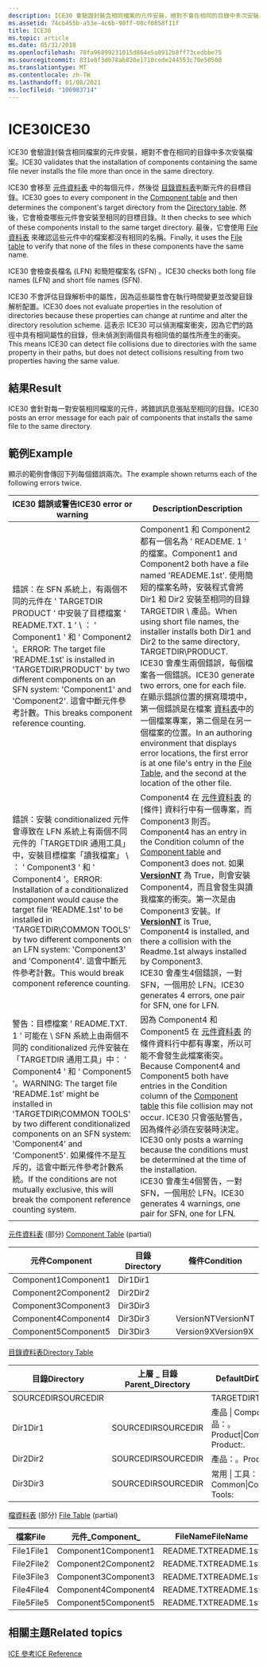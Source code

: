 ```yaml
---
description: ICE30 會驗證封裝含相同檔案的元件安裝，絕對不會在相同的目錄中多次安裝檔案。
ms.assetid: 74cb455b-a53e-4c6b-98ff-08cf0858f11f
title: ICE30
ms.topic: article
ms.date: 05/31/2018
ms.openlocfilehash: 78fa96899231015d864e5a0912b8ff73cedbbe75
ms.sourcegitcommit: 831e8f3db78ab820e1710cede244553c70e50500
ms.translationtype: MT
ms.contentlocale: zh-TW
ms.lasthandoff: 01/08/2021
ms.locfileid: "106983714"
---
```

# <a name="ice30"></a><span data-ttu-id="37e39-103">ICE30</span><span class="sxs-lookup"><span data-stu-id="37e39-103">ICE30</span></span>

<span data-ttu-id="37e39-104">ICE30 會驗證封裝含相同檔案的元件安裝，絕對不會在相同的目錄中多次安裝檔案。</span><span class="sxs-lookup"><span data-stu-id="37e39-104">ICE30 validates that the installation of components containing the same file never installs the file more than once in the same directory.</span></span>

<span data-ttu-id="37e39-105">ICE30 會移至 [元件資料表](component-table.md) 中的每個元件，然後從 [目錄資料表](directory-table.md)判斷元件的目標目錄。</span><span class="sxs-lookup"><span data-stu-id="37e39-105">ICE30 goes to every component in the [Component table](component-table.md) and then determines the component's target directory from the [Directory table](directory-table.md).</span></span> <span data-ttu-id="37e39-106">然後，它會檢查哪些元件會安裝至相同的目標目錄。</span><span class="sxs-lookup"><span data-stu-id="37e39-106">It then checks to see which of these components install to the same target directory.</span></span> <span data-ttu-id="37e39-107">最後，它會使用 [File 資料表](file-table.md) 來確認這些元件中的檔案都沒有相同的名稱。</span><span class="sxs-lookup"><span data-stu-id="37e39-107">Finally, it uses the [File table](file-table.md) to verify that none of the files in these components have the same name.</span></span>

<span data-ttu-id="37e39-108">ICE30 會檢查長檔名 (LFN) 和簡短檔案名 (SFN) 。</span><span class="sxs-lookup"><span data-stu-id="37e39-108">ICE30 checks both long file names (LFN) and short file names (SFN).</span></span>

<span data-ttu-id="37e39-109">ICE30 不會評估目錄解析中的屬性，因為這些屬性會在執行時間變更並改變目錄解析配置。</span><span class="sxs-lookup"><span data-stu-id="37e39-109">ICE30 does not evaluate properties in the resolution of directories because these properties can change at runtime and alter the directory resolution scheme.</span></span> <span data-ttu-id="37e39-110">這表示 ICE30 可以偵測檔案衝突，因為它們的路徑中具有相同屬性的目錄，但未偵測到兩個具有相同值的屬性所產生的衝突。</span><span class="sxs-lookup"><span data-stu-id="37e39-110">This means ICE30 can detect file collisions due to directories with the same property in their paths, but does not detect collisions resulting from two properties having the same value.</span></span>

## <a name="result"></a><span data-ttu-id="37e39-111">結果</span><span class="sxs-lookup"><span data-stu-id="37e39-111">Result</span></span>

<span data-ttu-id="37e39-112">ICE30 會針對每一對安裝相同檔案的元件，將錯誤訊息張貼至相同的目錄。</span><span class="sxs-lookup"><span data-stu-id="37e39-112">ICE30 posts an error message for each pair of components that installs the same file to the same directory.</span></span>

## <a name="example"></a><span data-ttu-id="37e39-113">範例</span><span class="sxs-lookup"><span data-stu-id="37e39-113">Example</span></span>

<span data-ttu-id="37e39-114">顯示的範例會傳回下列每個錯誤兩次。</span><span class="sxs-lookup"><span data-stu-id="37e39-114">The example shown returns each of the following errors twice.</span></span>



| <span data-ttu-id="37e39-115">ICE30 錯誤或警告</span><span class="sxs-lookup"><span data-stu-id="37e39-115">ICE30 error or warning</span></span>                                                                                                                                                                                                                                                                    | <span data-ttu-id="37e39-116">Description</span><span class="sxs-lookup"><span data-stu-id="37e39-116">Description</span></span>                                                                                                                                                                                                                                                                                                                                                                                                                                    |
|-------------------------------------------------------------------------------------------------------------------------------------------------------------------------------------------------------------------------------------------------------------------------------------------|------------------------------------------------------------------------------------------------------------------------------------------------------------------------------------------------------------------------------------------------------------------------------------------------------------------------------------------------------------------------------------------------------------------------------------------------|
| <span data-ttu-id="37e39-117">錯誤：在 SFN 系統上，有兩個不同的元件在 ' TARGETDIR PRODUCT ' 中安裝了目標檔案 ' README.TXT. 1 ' \\ ： ' Component1 ' 和 ' Component2 '。</span><span class="sxs-lookup"><span data-stu-id="37e39-117">ERROR: The target file 'README.1st' is installed in 'TARGETDIR\\PRODUCT' by two different components on an SFN system: 'Component1' and 'Component2'.</span></span> <span data-ttu-id="37e39-118">這會中斷元件參考計數。</span><span class="sxs-lookup"><span data-stu-id="37e39-118">This breaks component reference counting.</span></span>                                                                                           | <span data-ttu-id="37e39-119">Component1 和 Component2 都有一個名為 ' READEME. 1 ' 的檔案。</span><span class="sxs-lookup"><span data-stu-id="37e39-119">Component1 and Component2 both have a file named 'READEME.1st'.</span></span> <span data-ttu-id="37e39-120">使用簡短的檔案名時，安裝程式會將 Dir1 和 Dir2 安裝至相同的目錄 TARGETDIR \\ 產品。</span><span class="sxs-lookup"><span data-stu-id="37e39-120">When using short file names, the installer installs both Dir1 and Dir2 to the same directory, TARGETDIR\\PRODUCT.</span></span><br/> <span data-ttu-id="37e39-121">ICE30 會產生兩個錯誤，每個檔案各一個錯誤。</span><span class="sxs-lookup"><span data-stu-id="37e39-121">ICE30 generate two errors, one for each file.</span></span> <span data-ttu-id="37e39-122">在顯示錯誤位置的撰寫環境中，第一個錯誤是在檔案 [資料表](file-table.md)中的一個檔案專案，第二個是在另一個檔案的位置。</span><span class="sxs-lookup"><span data-stu-id="37e39-122">In an authoring environment that displays error locations, the first error is at one file's entry in the [File Table](file-table.md), and the second at the location of the other file.</span></span><br/> |
| <span data-ttu-id="37e39-123">錯誤：安裝 conditionalized 元件會導致在 LFN 系統上有兩個不同元件的「TARGETDIR 通用工具」中，安裝目標檔案「讀我檔案」 \\ ： ' Component3 ' 和 ' Component4 '。</span><span class="sxs-lookup"><span data-stu-id="37e39-123">ERROR: Installation of a conditionalized component would cause the target file 'README.1st' to be installed in 'TARGETDIR\\COMMON TOOLS' by two different components on an LFN system: 'Component3' and 'Component4'.</span></span> <span data-ttu-id="37e39-124">這會中斷元件參考計數。</span><span class="sxs-lookup"><span data-stu-id="37e39-124">This would break component reference counting.</span></span>                      | <span data-ttu-id="37e39-125">Component4 在 [元件資料表](component-table.md) 的 [條件] 資料行中有一個專案，而 Component3 則否。</span><span class="sxs-lookup"><span data-stu-id="37e39-125">Component4 has an entry in the Condition column of the [Component table](component-table.md) and Component3 does not.</span></span> <span data-ttu-id="37e39-126">如果 [**VersionNT**](versionnt.md) 為 True，則會安裝 Component4，而且會發生與讀我檔案的衝突。第一次是由 Component3 安裝。</span><span class="sxs-lookup"><span data-stu-id="37e39-126">If [**VersionNT**](versionnt.md) is True, Component4 is installed, and there a collision with the Readme.1st always installed by Component3.</span></span><br/> <span data-ttu-id="37e39-127">ICE30 會產生4個錯誤，一對 SFN，一個用於 LFN。</span><span class="sxs-lookup"><span data-stu-id="37e39-127">ICE30 generates 4 errors, one pair for SFN, one for LFN.</span></span><br/>                                                                                            |
| <span data-ttu-id="37e39-128">警告：目標檔案 ' README.TXT. 1 ' 可能在 \\ SFN 系統上由兩個不同的 conditionalized 元件安裝在「TARGETDIR 通用工具」中： ' Component4 ' 和 ' Component5 '。</span><span class="sxs-lookup"><span data-stu-id="37e39-128">WARNING: The target file 'README.1st' might be installed in 'TARGETDIR\\COMMON TOOLS' by two different conditionalized components on an SFN system: 'Component4' and 'Component5'.</span></span> <span data-ttu-id="37e39-129">如果條件不是互斥的，這會中斷元件參考計數系統。</span><span class="sxs-lookup"><span data-stu-id="37e39-129">If the conditions are not mutually exclusive, this will break the component reference counting system.</span></span> | <span data-ttu-id="37e39-130">因為 Component4 和 Component5 在 [元件資料表](component-table.md) 的條件資料行中都有專案，所以可能不會發生此檔案衝突。</span><span class="sxs-lookup"><span data-stu-id="37e39-130">Because Component4 and Component5 both have entries in the Condition column of the [Component table](component-table.md) this file collision may not occur.</span></span> <span data-ttu-id="37e39-131">ICE30 只會張貼警告，因為條件必須在安裝時決定。</span><span class="sxs-lookup"><span data-stu-id="37e39-131">ICE30 only posts a warning because the conditions must be determined at the time of the installation.</span></span><br/> <span data-ttu-id="37e39-132">ICE30 會產生4個警告，一對 SFN，一個用於 LFN。</span><span class="sxs-lookup"><span data-stu-id="37e39-132">ICE30 generates 4 warnings, one pair for SFN, one for LFN.</span></span><br/>                                                                                            |



 

<span data-ttu-id="37e39-133">[元件資料表](component-table.md) (部分) </span><span class="sxs-lookup"><span data-stu-id="37e39-133">[Component Table](component-table.md) (partial)</span></span>



| <span data-ttu-id="37e39-134">元件</span><span class="sxs-lookup"><span data-stu-id="37e39-134">Component</span></span>  | <span data-ttu-id="37e39-135">目錄</span><span class="sxs-lookup"><span data-stu-id="37e39-135">Directory</span></span> | <span data-ttu-id="37e39-136">條件</span><span class="sxs-lookup"><span data-stu-id="37e39-136">Condition</span></span> |
|------------|-----------|-----------|
| <span data-ttu-id="37e39-137">Component1</span><span class="sxs-lookup"><span data-stu-id="37e39-137">Component1</span></span> | <span data-ttu-id="37e39-138">Dir1</span><span class="sxs-lookup"><span data-stu-id="37e39-138">Dir1</span></span>      |           |
| <span data-ttu-id="37e39-139">Component2</span><span class="sxs-lookup"><span data-stu-id="37e39-139">Component2</span></span> | <span data-ttu-id="37e39-140">Dir2</span><span class="sxs-lookup"><span data-stu-id="37e39-140">Dir2</span></span>      |           |
| <span data-ttu-id="37e39-141">Component3</span><span class="sxs-lookup"><span data-stu-id="37e39-141">Component3</span></span> | <span data-ttu-id="37e39-142">Dir3</span><span class="sxs-lookup"><span data-stu-id="37e39-142">Dir3</span></span>      |           |
| <span data-ttu-id="37e39-143">Component4</span><span class="sxs-lookup"><span data-stu-id="37e39-143">Component4</span></span> | <span data-ttu-id="37e39-144">Dir3</span><span class="sxs-lookup"><span data-stu-id="37e39-144">Dir3</span></span>      | <span data-ttu-id="37e39-145">VersionNT</span><span class="sxs-lookup"><span data-stu-id="37e39-145">VersionNT</span></span> |
| <span data-ttu-id="37e39-146">Component5</span><span class="sxs-lookup"><span data-stu-id="37e39-146">Component5</span></span> | <span data-ttu-id="37e39-147">Dir3</span><span class="sxs-lookup"><span data-stu-id="37e39-147">Dir3</span></span>      | <span data-ttu-id="37e39-148">Version9X</span><span class="sxs-lookup"><span data-stu-id="37e39-148">Version9X</span></span> |



 

[<span data-ttu-id="37e39-149">目錄資料表</span><span class="sxs-lookup"><span data-stu-id="37e39-149">Directory Table</span></span>](directory-table.md)



| <span data-ttu-id="37e39-150">目錄</span><span class="sxs-lookup"><span data-stu-id="37e39-150">Directory</span></span> | <span data-ttu-id="37e39-151">上層 \_ 目錄</span><span class="sxs-lookup"><span data-stu-id="37e39-151">Parent\_Directory</span></span> | <span data-ttu-id="37e39-152">DefaultDir</span><span class="sxs-lookup"><span data-stu-id="37e39-152">DefaultDir</span></span>                    |
|-----------|-------------------|-------------------------------|
| <span data-ttu-id="37e39-153">SOURCEDIR</span><span class="sxs-lookup"><span data-stu-id="37e39-153">SOURCEDIR</span></span> |                   | <span data-ttu-id="37e39-154">TARGETDIR</span><span class="sxs-lookup"><span data-stu-id="37e39-154">TARGETDIR</span></span>                     |
| <span data-ttu-id="37e39-155">Dir1</span><span class="sxs-lookup"><span data-stu-id="37e39-155">Dir1</span></span>      | <span data-ttu-id="37e39-156">SOURCEDIR</span><span class="sxs-lookup"><span data-stu-id="37e39-156">SOURCEDIR</span></span>         | <span data-ttu-id="37e39-157">產品 \| Component1 產品：。</span><span class="sxs-lookup"><span data-stu-id="37e39-157">Product\|Component1 Product:.</span></span> |
| <span data-ttu-id="37e39-158">Dir2</span><span class="sxs-lookup"><span data-stu-id="37e39-158">Dir2</span></span>      | <span data-ttu-id="37e39-159">SOURCEDIR</span><span class="sxs-lookup"><span data-stu-id="37e39-159">SOURCEDIR</span></span>         | <span data-ttu-id="37e39-160">產品：。</span><span class="sxs-lookup"><span data-stu-id="37e39-160">Product:.</span></span>                     |
| <span data-ttu-id="37e39-161">Dir3</span><span class="sxs-lookup"><span data-stu-id="37e39-161">Dir3</span></span>      | <span data-ttu-id="37e39-162">SOURCEDIR</span><span class="sxs-lookup"><span data-stu-id="37e39-162">SOURCEDIR</span></span>         | <span data-ttu-id="37e39-163">常用 \| 工具：</span><span class="sxs-lookup"><span data-stu-id="37e39-163">Common\|Common Tools:</span></span>         |



 

<span data-ttu-id="37e39-164">[檔資料表](file-table.md) (部分) </span><span class="sxs-lookup"><span data-stu-id="37e39-164">[File Table](file-table.md) (partial)</span></span>



| <span data-ttu-id="37e39-165">檔案</span><span class="sxs-lookup"><span data-stu-id="37e39-165">File</span></span>  | <span data-ttu-id="37e39-166">元件\_</span><span class="sxs-lookup"><span data-stu-id="37e39-166">Component\_</span></span> | <span data-ttu-id="37e39-167">FileName</span><span class="sxs-lookup"><span data-stu-id="37e39-167">FileName</span></span>   |
|-------|-------------|------------|
| <span data-ttu-id="37e39-168">File1</span><span class="sxs-lookup"><span data-stu-id="37e39-168">File1</span></span> | <span data-ttu-id="37e39-169">Component1</span><span class="sxs-lookup"><span data-stu-id="37e39-169">Component1</span></span>  | <span data-ttu-id="37e39-170">README.TXT</span><span class="sxs-lookup"><span data-stu-id="37e39-170">README.1st</span></span> |
| <span data-ttu-id="37e39-171">File2</span><span class="sxs-lookup"><span data-stu-id="37e39-171">File2</span></span> | <span data-ttu-id="37e39-172">Component2</span><span class="sxs-lookup"><span data-stu-id="37e39-172">Component2</span></span>  | <span data-ttu-id="37e39-173">README.TXT</span><span class="sxs-lookup"><span data-stu-id="37e39-173">README.1st</span></span> |
| <span data-ttu-id="37e39-174">File3</span><span class="sxs-lookup"><span data-stu-id="37e39-174">File3</span></span> | <span data-ttu-id="37e39-175">Component3</span><span class="sxs-lookup"><span data-stu-id="37e39-175">Component3</span></span>  | <span data-ttu-id="37e39-176">README.TXT</span><span class="sxs-lookup"><span data-stu-id="37e39-176">README.1st</span></span> |
| <span data-ttu-id="37e39-177">File4</span><span class="sxs-lookup"><span data-stu-id="37e39-177">File4</span></span> | <span data-ttu-id="37e39-178">Component4</span><span class="sxs-lookup"><span data-stu-id="37e39-178">Component4</span></span>  | <span data-ttu-id="37e39-179">README.TXT</span><span class="sxs-lookup"><span data-stu-id="37e39-179">README.1st</span></span> |
| <span data-ttu-id="37e39-180">File5</span><span class="sxs-lookup"><span data-stu-id="37e39-180">File5</span></span> | <span data-ttu-id="37e39-181">Component5</span><span class="sxs-lookup"><span data-stu-id="37e39-181">Component5</span></span>  | <span data-ttu-id="37e39-182">README.TXT</span><span class="sxs-lookup"><span data-stu-id="37e39-182">README.1st</span></span> |



 

## <a name="related-topics"></a><span data-ttu-id="37e39-183">相關主題</span><span class="sxs-lookup"><span data-stu-id="37e39-183">Related topics</span></span>

<dl> <dt>

[<span data-ttu-id="37e39-184">ICE 參考</span><span class="sxs-lookup"><span data-stu-id="37e39-184">ICE Reference</span></span>](ice-reference.md)
</dt> </dl>

 

 





